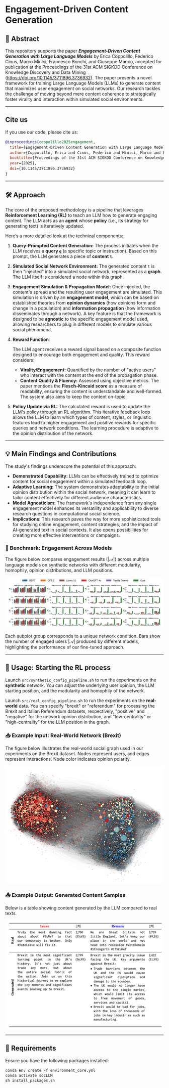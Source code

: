 # Engagement-Driven Content Generation

## 🧠 Abstract

This repository supports the paper **_Engagement-Driven Content Generation with Large Language Models_** by Erica Coppolillo, Federico Cinus, Marco Minici, Francesco Bonchi, and Giuseppe Manco, accepted for publication at the Proceedings of the 31st ACM SIGKDD Conference on Knowledge Discovery and Data Mining (https://doi.org/10.1145/3711896.3736932). The paper presents a novel framework for training Large Language Models (LLMs) to generate content that maximizes user engagement on social networks. Our research tackles the challenge of moving beyond mere content coherence to strategically foster virality and interaction within simulated social environments.

---

## Cite us
If you use our code, please cite us:

```bibtex
@inproceedings{coppolillo2025engagement,
  title={Engagement-Driven Content Generation with Large Language Models},
  author={Coppolillo, Erica and Cinus, Federico and Minici, Marco and Bonchi, Francesco and Manco, Giuseppe},
  booktitle={Proceedings of the 31st ACM SIGKDD Conference on Knowledge Discovery and Data Mining (KDD '25)},
  year={2025},
  doi={10.1145/3711896.3736932}
}
```

---

## 🛠️ Approach

The core of the proposed methodology is a pipeline that leverages **Reinforcement Learning (RL)** to teach an LLM how to generate engaging content. The LLM acts as an **agent** whose **policy** (i.e., its strategy for generating text) is iteratively updated.

Here’s a more detailed look at the technical components:

1. **Query-Prompted Content Generation:** The process initiates when the LLM receives a **query `q`** (a specific topic or instruction). Based on this prompt, the LLM generates a piece of **content `t`**.

2. **Simulated Social Network Environment:** The generated content `t` is then "injected" into a simulated social network, represented as a **graph**. The LLM itself is considered a node within this graph.

3. **Engagement Simulation & Propagation Model:** Once injected, the content's spread and the resulting user engagement are simulated. This simulation is driven by an **engagement model**, which can be based on established theories from **opinion dynamics** (how opinions form and change in a population) and **information propagation** (how information disseminates through a network). A key feature is that the framework is designed to be **agnostic** to the specific engagement model used, allowing researchers to plug in different models to simulate various social phenomena.

4. **Reward Function**:

    The LLM agent receives a reward signal based on a composite function designed to encourage both engagement and quality. This reward considers:

   - **Virality/Engagement:** Quantified by the number of "active users" who interact with the content at the end of the propagation phase.
   - **Content Quality & Fluency:** Assessed using objective metrics. The paper mentions the **Flesch-Kincaid score** as a measure of readability, ensuring the content is understandable and well-formed. The system also aims to keep the content on-topic.

5. **Policy Update via RL:** The calculated reward is used to update the LLM's policy through an RL algorithm. This iterative feedback loop allows the LLM to learn which types of content, styles, or linguistic features lead to higher engagement and positive rewards for specific queries and network conditions. The learning procedure is adaptive to the opinion distribution of the network.

---

## 💡 Main Findings and Contributions

The study's findings underscore the potential of this approach:

- **Demonstrated Capability:** LLMs can be effectively trained to optimize content for social engagement within a simulated feedback loop.
- **Adaptive Learning:** The system demonstrates adaptability to the initial opinion distribution within the social network, meaning it can learn to tailor content effectively for different audience characteristics.
- **Model Agnosticism:** The framework's independence from any single engagement model enhances its versatility and applicability to diverse research questions in computational social science.
- **Implications:** This research paves the way for more sophisticated tools for studying online engagement, content strategies, and the impact of AI-generated text in social contexts. It also opens possibilities for creating more effective interventions or campaigns.

### 🧪 Benchmark: Engagement Across Models

The figure below compares engagement results (|𝒜|) across multiple language models on synthetic networks with different modularity, homophily, opinion distributions, and LLM positions.

![Benchmark results](figures/benchmark-results.png)

Each subplot group corresponds to a unique network condition. Bars show the number of engaged users |𝒜| produced by different models, highlighting the performance of our fine-tuned approach.

---

## 🚀 Usage: Starting the RL process

Launch `src/synthetic_config_pipeline.sh` to run the experiments on the **synthetic** network. You can adjust the underlying user opinion, the LLM starting position, and the modularity and homophily of the network.

Launch `src/real_config_pipeline.sh` to run the experiments on the **real-world** data. You can specify "brexit" or "referendum" for processing the Brexit and Italian Referendum datasets, respectively, "positive" and "negative" for the network opinion distribution, and "low-centrality" or "high-centrality" for the LLM position in the graph.

### 📥 Example Input: Real-World Network (Brexit)

The figure below illustrates the real-world social graph used in our experiments on the Brexit dataset. Nodes represent users, and edges represent interactions. Node color indicates opinion polarity.

![Brexit Network Visualization](figures/opinions-edges-black-small-cropped.png)

### 📤 Example Output: Generated Content Samples

Below is a table showing content generated by the LLM compared to real texts.

![Generated content table](figures/table-generated-content.png)

---

## 🔧 Requirements

Ensure you have the following packages installed:

```
conda env create -f environment_core.yml
conda activate socLLM
sh install_packages.sh
```
